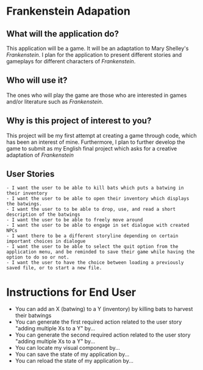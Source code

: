 # Frankenstein Adapation

## What will the application do?
This application will be a game. It will be an adaptation to Mary Shelley's *Frankenstein*.
I plan for the application to present different stories and gameplays for different characters of *Frankenstein*.
## Who will use it?
The ones who will play the game are those who are interested in games and/or literature such as *Frankenstein*.
## Why is this project of interest to you?
This project will be my first attempt at creating a game through code, which has been an interest of mine.
Furthermore, I plan to further develop the game to submit as my English final project which asks for a
creative adaptation of *Frankenstein*

## User Stories
    - I want the user to be able to kill bats which puts a batwing in their inventory
    - I want the user to be able to open their inventory which displays the batwings.
    - I want the user to to be able to drop, use, and read a short description of the batwings
    - I want the user to be able to freely move around
    - I want the user to be able to engage in set dialogue with created NPCs
    - I want there to be a different storyline depending on certain important choices in dialogue
    - I want the user to be able to select the quit option from the application menu, and be reminded to save their game while having the option to do so or not.
    - I want the user to have the choice between loading a previously saved file, or to start a new file.

# Instructions for End User
- You can add an X (batwing) to a Y (inventory) by killing bats to harvest their batwings
- You can generate the first required action related to the user story "adding multiple Xs to a Y" by...
- You can generate the second required action related to the user story "adding multiple Xs to a Y" by...
- You can locate my visual component by...
- You can save the state of my application by...
- You can reload the state of my application by...

